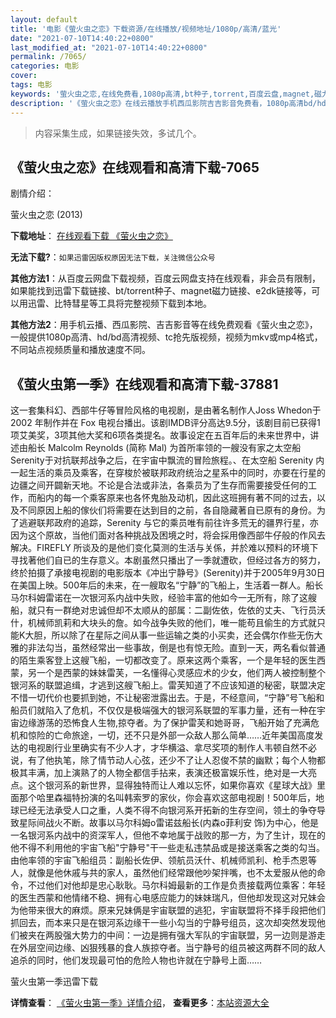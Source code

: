 ```yaml
---
layout: default
title: '电影《萤火虫之恋》下载资源/在线播放/视频地址/1080p/高清/蓝光'
date: "2021-07-10T14:40:22+0800"
last_modified_at: "2021-07-10T14:40:22+0800"
permalink: /7065/
categories: 电影
cover:
tags: 电影
keywords: '萤火虫之恋,在线免费看,1080p高清,bt种子,torrent,百度云盘,magnet,磁力链,迅雷下载资源'
description: '《萤火虫之恋》在线云播放手机西瓜影院吉吉影音免费看，1080p高清bd/hd未删减完整版和tc抢先枪版，mkv/mp4格式，附带bt/torrent种子、magnet/磁力链、百度云盘、网盘资源迅雷下载链接'
---
```


>内容采集生成，如果链接失效，多试几个。


## 《萤火虫之恋》在线观看和高清下载-7065

剧情介绍：


萤火虫之恋 (2013)

**下载地址**： [在线观看下载 《萤火虫之恋》](https://www.btbtdy.me/btdy/dy13773.html) 


**无法下载?**：`如果迅雷因版权原因无法下载，关注微信公众号 `

**其他方法1**：从百度云网盘下载视频，百度云网盘支持在线观看，非会员有限制，如果能找到迅雷下载链接、bt/torrent种子、magnet磁力链接、e2dk链接等，可以用迅雷、比特彗星等工具将完整视频下载到本地。

**其他方法2**：用手机云播、西瓜影院、吉吉影音等在线免费观看《萤火虫之恋》，一般提供1080p高清、hd/bd高清视频、tc抢先版视频，视频为mkv或mp4格式，不同站点视频质量和播放速度不同。


## 《萤火虫第一季》在线观看和高清下载-37881

这一套集科幻、西部牛仔等冒险风格的电视剧，是由著名制作人Joss Whedon于2002 年制作并在 Fox 电视台播出。该剧IMDB评分高达9.5分，该剧目前已获得1项艾美奖，3项其他大奖和6项各类提名。故事设定在五百年后的未来世界中，讲述由船长 Malcolm Reynolds (简称 Mal) 为首所率领的一艘没有家之太空船 Serenity于对抗联邦战争之后，在宇宙中飘流的冒险旅程。、在太空船 Serenity 内一起生活的乘员及乘客，在穿梭於被联邦政府统治之星系中的同时，亦要在行星的边疆之间开闢新天地。不论是合法或非法，各乘员为了生存而需要接受任何的工作，而船内的每一个乘客原来也各怀鬼胎及动机，因此这班拥有著不同的过去，以及不同原因上船的傢伙们将需要在达到目的之前，各自隐藏著自已原有的身份。为了逃避联邦政府的追踪，Serenity 与它的乘员唯有前往许多荒无的疆界行星，亦因为这个原故，当他们面对各种挑战及困境之时，将会採用像西部牛仔般的作风去解决。FIREFLY 所谈及的是他们变化莫测的生活与关係，并於难以预料的环境下寻找著他们自已的生存意义。本剧虽然只播出了一季就遭砍，但经过各方的努力，终於拍摄了承接电视剧的电影版本《冲出宁静号》(Serenity)并于2005年9月30日在美国上映。500年后的未来，在一艘取名“宁静”的飞船上，生活着一群人。船长马尔科姆雷诺在一次银河系内战中失败，经验丰富的他如今一无所有，除了这艘船，就只有一群绝对忠诚但却不太顺从的部属：二副佐依，佐依的丈夫、飞行员沃什，机械师凯莉和大块头的詹。如今战争失败的他们，唯一能苟且偷生的方式就只能K大胆，所以除了在星际之间从事一些运输之类的小买卖，还会偶尔作些无伤大雅的非法勾当，虽然经常出一些事故，倒是也有惊无险。直到一天，两名看似普通的陌生乘客登上这艘飞船，一切都改变了。原来这两个乘客，一个是年轻的医生西蒙，另一个是西蒙的妹妹雷芙，一名懂得心灵感应术的少女，他们两人被控制整个银河系的联盟追缉，才逃到这艘飞船上。雷芙知道了不应该知道的秘密，联盟决定不惜一切代价也要抓到她，不让秘密泄露出去。于是，不经意间，“宁静”号飞船和船员们就陷入了危机，不仅仅是极端强大的银河系联盟的军事力量，还有一种在宇宙边缘游荡的恐怖食人生物,掠夺者。为了保护雷芙和她哥哥，飞船开始了充满危机和惊险的亡命旅途，一切，还不只是外部一众敌人那么简单……近年美国高度发达的电视剧行业里确实有不少人才，才华横溢、拿尽奖项的制作人韦顿自然不必说，有了他执笔，除了情节动人心弦，还少不了让人忍俊不禁的幽默；每个人物都极其丰满，加上演熟了的人物全都信手拈来，表演还极富娱乐性，绝对是一大亮点。这个银河系的新世界，显得独特而让人难以忘怀，如果你喜欢《星球大战》里面那个哈里森福特扮演的名叫韩索罗的家伙，你会喜欢这部电视剧！500年后，地球已经无法承受人口之重，人类不得不向银河系开拓新的生存空间，领土的争夺导致星际间战火不断。故事以马尔科姆o雷诺兹船长(内森o菲利安 饰)为中心，他是一名银河系内战中的资深军人，但他不幸地属于战败的那一方，为了生计，现在的他不得不利用他的宇宙飞船"宁静号"干一些走私违禁品或是接送乘客之类的勾当。由他率领的宇宙飞船组员：副船长佐伊、领航员沃什、机械师凯利、枪手杰恩等人，就像是他休戚与共的家人，虽然他们经常跟他吵架拌嘴，也不太爱服从他的命令，不过他们对他却是忠心耿耿。马尔科姆最新的工作是负责接载两位乘客：年轻的医生西蒙和他情绪不稳、拥有心电感应能力的妹妹瑞凡，但他却发现这对兄妹会为他带来很大的麻烦。原来兄妹俩是宇宙联盟的逃犯，宇宙联盟将不择手段把他们抓回去，而本来只是在银河系边缘干一些小勾当的宁静号组员，这次却突然发现他们被夹在两股强大势力的中间：一边是拥有强大军队的宇宙联盟，另一边则是游走在外层空间边缘、凶狠残暴的食人族掠夺者。当宁静号的组员被这两群不同的敌人追杀的同时，他们发现最可怕的危险人物也许就在宁静号上面……


萤火虫第一季迅雷下载

**详情查看**： [《萤火虫第一季》详情介绍](/movie/37881/)， **查看更多**：[本站资源大全](/movie/t/all/)


